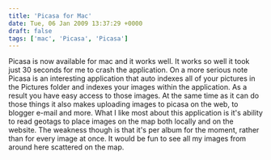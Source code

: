 ```yaml
---
title: 'Picasa for Mac'
date: Tue, 06 Jan 2009 13:37:29 +0000
draft: false
tags: ['mac', 'Picasa', 'Picasa']
---
```


Picasa is now available for mac and it works well. It works so well it took just 30 seconds for me to crash the application. On a more serious note Picasa is an interesting application that auto indexes all of your pictures in the Pictures folder and indexes your images within the application. As a result you have easy access to those images. At the same time as it can do those things it also makes uploading images to picasa on the web, to blogger e-mail and more. What I like most about this application is it's ability to read geotags to place images on the map both locally and on the website. The weakness though is that it's per album for the moment, rather than for every image at once. It would be fun to see all my images from around here scattered on the map.